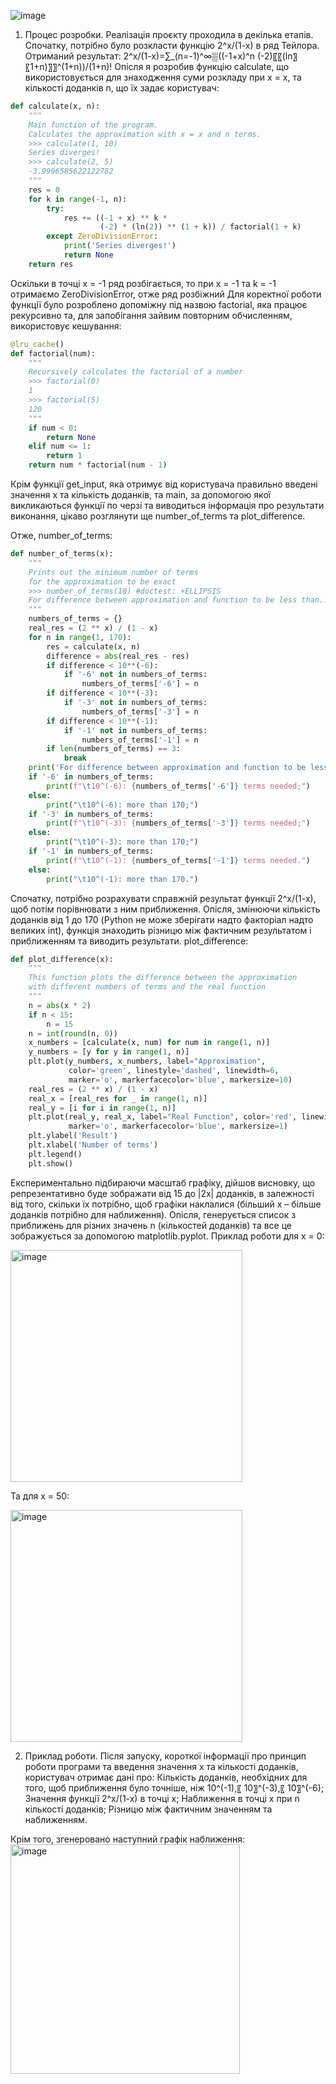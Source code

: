 
![image](https://user-images.githubusercontent.com/92430278/154859985-f1f48a5e-8fdf-43be-90f7-dc4fe9ca6caa.png)
 

1.   Процес розробки.
	Реалізація проєкту проходила в декілька етапів. Спочатку, потрібно було розкласти функцію  2^x/(1-x)  в ряд Тейлора. Отриманий результат: 2^x/(1-x)=∑_(n=-1)^∞▒((-1+x)^n (-2)〖〖(ln〗⁡〖1+n)〗〗^(1+n))/(1+n)!
 Опісля я розробив функцію calculate, що використовується для знаходження суми розкладу при х = х, та кількості доданків n, що їх задає користувач:
```python
def calculate(x, n):
    """
    Main function of the program.
    Calculates the approximation with x = x and n terms.
    >>> calculate(1, 10)
    Series diverges!
    >>> calculate(2, 5)
    -3.9996585622122782
    """
    res = 0
    for k in range(-1, n):
        try:
            res += ((-1 + x) ** k *
                    (-2) * (ln(2)) ** (1 + k)) / factorial(1 + k)
        except ZeroDivisionError:
            print('Series diverges!')
            return None
    return res
```
Оскільки в точці х = -1 ряд розбігається, то при х = -1 та k = -1 отримаємо ZeroDivisionError, отже ряд розбіжний
 Для коректної роботи функції було розроблено допоміжну під назвою factorial, яка працює рекурсивно та, для запобігання зайвим повторним обчисленням, використовує кешування:
```python
@lru_cache()
def factorial(num):
    """
    Recursively calculates the factorial of a number
    >>> factorial(0)
    1
    >>> factorial(5)
    120
    """
    if num < 0:
        return None
    elif num <= 1:
        return 1
    return num * factorial(num - 1)
 ```
Крім функції get_input, яка отримує від користувача правильно введені значення х та кількість доданків, та main, за допомогою якої викликаються функції по черзі та виводиться інформація про результати виконання, цікаво розглянути ще number_of_terms та plot_difference.

Отже, number_of_terms:
```python
def number_of_terms(x):
    """
    Prints out the minimum number of terms
    for the approximation to be exact
    >>> number_of_terms(10) #doctest: +ELLIPSIS
    For difference between approximation and function to be less than...
    """
    numbers_of_terms = {}
    real_res = (2 ** x) / (1 - x)
    for n in range(1, 170):
        res = calculate(x, n)
        difference = abs(real_res - res)
        if difference < 10**(-6):
            if '-6' not in numbers_of_terms:
                numbers_of_terms['-6'] = n
        if difference < 10**(-3):
            if '-3' not in numbers_of_terms:
                numbers_of_terms['-3'] = n
        if difference < 10**(-1):
            if '-1' not in numbers_of_terms:
                numbers_of_terms['-1'] = n
        if len(numbers_of_terms) == 3:
            break
    print('For difference between approximation and function to be less than:')
    if '-6' in numbers_of_terms:
        print(f"\t10^(-6): {numbers_of_terms['-6']} terms needed;")
    else:
        print("\t10^(-6): more than 170;")
    if '-3' in numbers_of_terms:
        print(f"\t10^(-3): {numbers_of_terms['-3']} terms needed;")
    else:
        print("\t10^(-3): more than 170;")
    if '-1' in numbers_of_terms:
        print(f"\t10^(-1): {numbers_of_terms['-1']} terms needed.")
    else:
        print("\t10^(-1): more than 170.")
```
Спочатку, потрібно розрахувати справжній результат функції 2^x/(1-x), щоб потім порівнювати з ним приближення. Опісля, змінюючи кількість доданків від 1 до 170 (Python не може зберігати надто факторіал надто великих int), функція знаходить різницю між фактичним результатом і приближенням та виводить результати.
plot_difference:
```python
def plot_difference(x):
    """
    This function plots the difference between the approximation
    with different numbers of terms and the real function
    """
    n = abs(x * 2)
    if n < 15:
        n = 15
    n = int(round(n, 0))
    x_numbers = [calculate(x, num) for num in range(1, n)]
    y_numbers = [y for y in range(1, n)]
    plt.plot(y_numbers, x_numbers, label="Approximation",
             color='green', linestyle='dashed', linewidth=6,
             marker='o', markerfacecolor='blue', markersize=10)
    real_res = (2 ** x) / (1 - x)
    real_x = [real_res for _ in range(1, n)]
    real_y = [i for i in range(1, n)]
    plt.plot(real_y, real_x, label="Real Function", color='red', linewidth=3,
             marker='o', markerfacecolor='blue', markersize=1)
    plt.ylabel('Result')
    plt.xlabel('Number of terms')
    plt.legend()
    plt.show()
 ```
Експериментально підбираючи масштаб графіку, дійшов висновку, що репрезентативно буде зображати від 15 до |2x| доданків, в залежності від того, скільки їх потрібно, щоб графіки наклалися (більший х – більше доданків потрібно для наближення).
Опісля, генерується список з приближень для різних значень n (кількостей доданків) та все це зображується за допомогою matplotlib.pyplot.
Приклад роботи для х = 0: 

<img width="371" alt="image" src="https://user-images.githubusercontent.com/92430278/154860178-1f49e214-408f-493f-80aa-0c7012a49766.png">

Та для x = 50:

<img width="371" alt="image" src="https://user-images.githubusercontent.com/92430278/154860167-6ce53f20-4820-4273-b1b3-45a61955e133.png">

 
2.   Приклад роботи.
Після запуску, короткої інформації про принцип роботи програми та введення значення x та кількості доданків, користувач отримає дані про:
Кількість доданків, необхідних для того, щоб приближення було точніше, ніж 10^(-1),〖 10〗^(-3),〖 10〗^(-6);
Значення функції 2^x/(1-x) в точці х;
Наближення в точці х при n кількості доданків;
Різницю між фактичним значенням та наближенням.
 
 Крім того, згенеровано наступний графік наближення:
 <img width="367" alt="image" src="https://user-images.githubusercontent.com/92430278/154860151-e33ec84a-d05f-48ba-a560-f58ec0737159.png">

